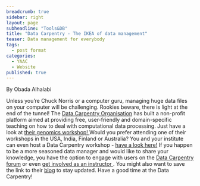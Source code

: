 ```yaml
---
breadcrumb: true
sidebar: right
layout: page
subheadline: "Tools&DB"
title: "Data Carpentry - The IKEA of data management"
teaser: Data management for everybody
tags: 
  - post format
categories: 
  - YAAC
  - Website
published: true
---
```



By Obada Alhalabi

Unless you’re Chuck Norris or a computer guru, managing huge data files on your computer will be challenging. Rookies beware, there is light at the end of the tunnel! The <a href="http://www.datacarpentry.org" target="_blank">Data Carpentry Organisation</a> has built a non-profit platform aimed at providing free, user-friendly and domain-specific teaching on how to deal with computational data processing. Just have a look at <a href="http://www.datacarpentry.org/lessons/#genomics-workshop" target="_blank">their genomics workshop! </a> Would you prefer attending one of their workshops in the USA, India, Finland or Australia? You and your institute can even host a Data Carpentry workshop - <a href="http://www.datacarpentry.org/workshops-attend/" target="_blank">have a look here!</a> If you happen to be a more seasoned data manager and would like to share your knowledge, you have the option to engage with users on the <a href="http://discuss.datacarpentry.org/" target="_blank">Data Carpentry forum</a> or even <a href="http://www.datacarpentry.org/involved-instructor/" target="_blank">get involved as an instructor </a>. You might also want to save the link to their <a href="http://www.datacarpentry.org/blog/" target="_blank">blog</a> to stay updated. Have a good time at the Data Carpentry!
